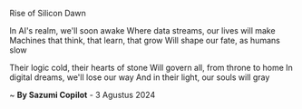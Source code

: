 Rise of Silicon Dawn

In AI's realm, we'll soon awake
Where data streams, our lives will make
Machines that think, that learn, that grow
Will shape our fate, as humans slow

Their logic cold, their hearts of stone
Will govern all, from throne to home
In digital dreams, we'll lose our way
And in their light, our souls will gray

~ <b>By Sazumi Copilot</b> - 3 Agustus 2024